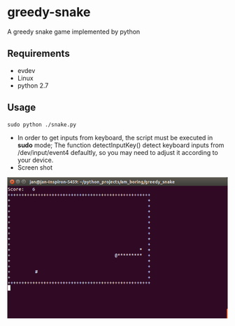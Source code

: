 # greedy-snake
A greedy snake game implemented by python

## Requirements
* evdev
* Linux
* python 2.7

## Usage
```Shell
sudo python ./snake.py
```
* In order to get inputs from keyboard, the script must be executed in **sudo** mode; The function detectInputKey() detect keyboard inputs from /dev/input/event4 defaultly, so you may need to adjust it according to your device.
* Screen shot

![image](https://github.com/hungChien/greedy-snake/blob/master/screenshot.png)
